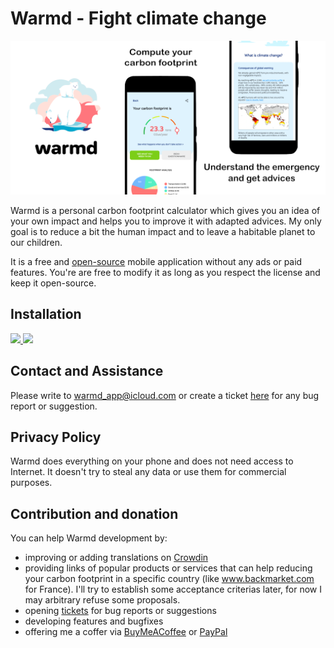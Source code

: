 # Warmd - Fight climate change

![Banner](/raw_graphics/banner_full.png)

Warmd is a personal carbon footprint calculator which gives you an idea of your own impact and helps you to improve it with adapted advices. My only goal is to reduce a bit the human impact and to leave a habitable planet to our children.

It is a free and [open-source](https://www.gnu.org/philosophy/free-sw.html) mobile application without any ads or paid features. You're are free to modify it as long as you respect the license and keep it open-source.

## Installation
<a href="https://play.google.com/store/apps/details?id=net.frju.verdure" target="_blank" class="is-slightly-elevated" rel="nofollow">
  <img src="https://itsallwidgets.com/images/google.png" style="width:180px"/>
</a>
<a href="https://apps.apple.com/app/id1487848837" target="_blank" class="is-slightly-elevated" rel="nofollow">
  <img src="https://itsallwidgets.com/images/apple.png" style="width:180px"/>
</a>

## Contact and Assistance
Please write to [warmd_app@icloud.com](mailto:warmd_app@icloud.com) or create a ticket [here](https://github.com/FredJul/Warmd/issues/new) for any bug report or suggestion.

## Privacy Policy
Warmd does everything on your phone and does not need access to Internet. It doesn't try to steal any data or use them for commercial purposes.

## Contribution and donation
You can help Warmd development by:
- improving or adding translations on [Crowdin](https://frju.crowdin.com/warmd)
- providing links of popular products or services that can help reducing your carbon footprint in a specific country (like www.backmarket.com for France). I'll try to establish some acceptance criterias later, for now I may arbitrary refuse some proposals.
- opening [tickets](https://github.com/FredJul/Warmd/issues/new) for bug reports or suggestions
- developing features and bugfixes
- offering me a coffer via [BuyMeACoffee](https://www.buymeacoffee.com/frju) or [PayPal](https://www.paypal.me/fredericjulian)
